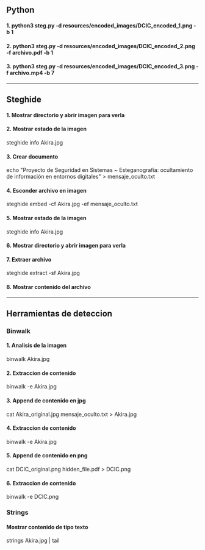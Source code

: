 ## Python
#### 1. python3 steg.py -d resources/encoded_images/DCIC_encoded_1.png -b 1
#### 2. python3 steg.py -d resources/encoded_images/DCIC_encoded_2.png -f archivo.pdf -b 1
#### 3. python3 steg.py -d resources/encoded_images/DCIC_encoded_3.png -f archivo.mp4 -b 7
---
## Steghide
#### 1. Mostrar directorio y abrir imagen para verla
#### 2. Mostrar estado de la imagen
steghide info Akira.jpg
#### 3. Crear documento
echo "Proyecto de Seguridad en Sistemas ~ Esteganografía: ocultamiento de información en entornos digitales" > mensaje_oculto.txt
#### 4. Esconder archivo en imagen
steghide embed -cf Akira.jpg -ef mensaje_oculto.txt
#### 5. Mostrar estado de la imagen
steghide info Akira.jpg
#### 6. Mostrar directorio y abrir imagen para verla
#### 7. Extraer archivo
steghide extract -sf Akira.jpg
#### 8. Mostrar contenido del archivo
---
## Herramientas de deteccion
### Binwalk
#### 1. Analisis de la imagen
binwalk Akira.jpg
#### 2. Extraccion de contenido
binwalk -e Akira.jpg
#### 3. Append de contenido en jpg
cat Akira_original.jpg mensaje_oculto.txt > Akira.jpg
#### 4. Extraccion de contenido
binwalk -e Akira.jpg
#### 5. Append de contenido en png
cat DCIC_original.png hidden_file.pdf > DCIC.png
#### 6. Extraccion de contenido
binwalk -e DCIC.png 

### Strings
#### Mostrar contenido de tipo texto
strings Akira.jpg | tail